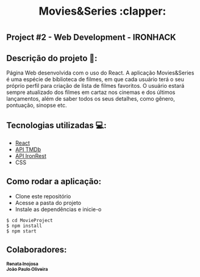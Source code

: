 <h1 align="center">Movies&Series :clapper:<h1>

## Project #2 - Web Development - IRONHACK 

## Descrição do projeto :memo::

Página Web desenvolvida com o uso do React. 
A aplicação Movies&Series é uma espécie de biblioteca de filmes, em que cada usuário terá o seu próprio perfil para criação de lista de filmes favoritos. 
O usuário estará sempre atualizado dos filmes em cartaz nos cinemas e dos últimos lançamentos, além de saber todos os seus detalhes, como gênero, pontuação, sinopse etc.  

## Tecnologias utilizadas :computer::

- [React](https://pt-br.reactjs.org/)
- [API TMDb](https://developers.themoviedb.org/3/getting-started/introduction)
- [API IronRest](https://github.com/Tzikas/MONGO_REST)
- CSS 

## Como rodar a aplicação:

- Clone este repositório
- Acesse a pasta do projeto
- Instale as dependências e inicie-o
```
$ cd MovieProject
$ npm install
$ npm start
```

## Colaboradores:

<a href="https://github.com/renatainojosa">
    <sub><b>Renata Inojosa</b></sub>
</a>
<br />
<a href="https://github.com/joaopaulobco">
    <sub><b>João Paulo Oliveira</b></sub>
</a>






